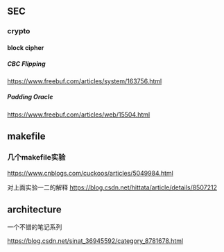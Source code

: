 ## SEC

### crypto

#### block cipher

##### CBC Flipping

https://www.freebuf.com/articles/system/163756.html

##### Padding Oracle

https://www.freebuf.com/articles/web/15504.html

## makefile

### 几个makefile实验

https://www.cnblogs.com/cuckoos/articles/5049984.html

对上面实验一二的解释 https://blog.csdn.net/hittata/article/details/8507212

## architecture

一个不错的笔记系列

https://blog.csdn.net/sinat_36945592/category_8781678.html